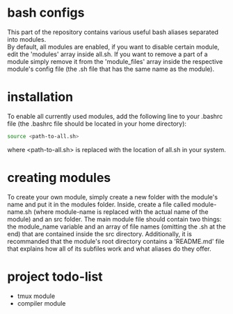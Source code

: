 # bash configs
This part of the repository contains various useful bash aliases separated into modules.  
By default, all modules are enabled, if you want to disable certain module, edit the 'modules' array inside all.sh. If you want to remove a part of a module simply remove it from the 'module_files' array inside the respective module's config file (the .sh file that has the same name as the module).

# installation
To enable all currently used modules, add the following line to your .bashrc file (the .bashrc file should be located in your home directory):
```bash
source <path-to-all.sh>
```
where <path-to-all.sh> is replaced with the location of all.sh in your system.

# creating modules
To create your own module, simply create a new folder with the module's name and put it in the modules folder. Inside, create a file called module-name.sh (where module-name is replaced with the actual name of the module) and an src folder. The main module file should contain two things: the module_name variable and an array of file names (omitting the .sh at the end) that are contained inside the src directory. Additionally, it is recommanded that the module's root directory contains a 'README.md' file that explains how all of its subfiles work and what aliases do they offer.

# project todo-list
- tmux module
- compiler module
